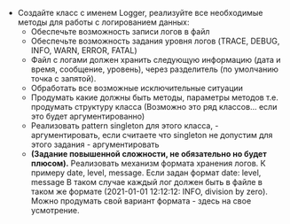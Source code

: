 - Создайте класс с именем Logger, реализуйте все необходимые методы для работы с логированием данных:
  - Обеспечьте возможность записи логов в файл
  - Обеспечьте возможность задания уровня логов (TRACE, DEBUG, INFO, WARN, ERROR, FATAL)
  - Файл с логами должен хранить следующую информацию (дата и время, сообщение, уровень), через разделитель  (по умолчанию точка с запятой).
  - Обработать все возможные исключительные ситуации
  - Продумать какие должны быть методы, параметры методов т.е. продумать структуру класса (Возможно это ряд классов… если это будет аргументированно)
  - Реализовать pattern singleton для этого класса, - аргументировать, если считаете что singleton не допустим для этого задания - аргументировать
  - **(Задание повышенной сложности, не обязательно но будет плюсом).**   Реализовать механизм формата хранения логов. К примеру date, level, message. Если задан формат date: level, message В таком случае каждый лог должен быть в файле в таком же формате (2021-01-01 12:12:12: INFO, division by zero). Можно продумать свой вариант формата - здесь на свое усмотрение.